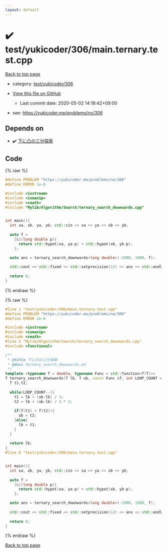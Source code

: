 ```yaml
---
layout: default
---
```


<!-- mathjax config similar to math.stackexchange -->
<script type="text/javascript" async
  src="https://cdnjs.cloudflare.com/ajax/libs/mathjax/2.7.5/MathJax.js?config=TeX-MML-AM_CHTML">
</script>
<script type="text/x-mathjax-config">
  MathJax.Hub.Config({
    TeX: { equationNumbers: { autoNumber: "AMS" }},
    tex2jax: {
      inlineMath: [ ['$','$'] ],
      processEscapes: true
    },
    "HTML-CSS": { matchFontHeight: false },
    displayAlign: "left",
    displayIndent: "2em"
  });
</script>

<script type="text/javascript" src="https://cdnjs.cloudflare.com/ajax/libs/jquery/3.4.1/jquery.min.js"></script>
<script src="https://cdn.jsdelivr.net/npm/jquery-balloon-js@1.1.2/jquery.balloon.min.js" integrity="sha256-ZEYs9VrgAeNuPvs15E39OsyOJaIkXEEt10fzxJ20+2I=" crossorigin="anonymous"></script>
<script type="text/javascript" src="../../../../assets/js/copy-button.js"></script>
<link rel="stylesheet" href="../../../../assets/css/copy-button.css" />


# :heavy_check_mark: test/yukicoder/306/main.ternary.test.cpp

<a href="../../../../index.html">Back to top page</a>

* category: <a href="../../../../index.html#94d4e5c879e40488003ae32a119b6352">test/yukicoder/306</a>
* <a href="{{ site.github.repository_url }}/blob/master/test/yukicoder/306/main.ternary.test.cpp">View this file on GitHub</a>
    - Last commit date: 2020-05-02 14:18:42+09:00


* see: <a href="https://yukicoder.me/problems/no/306">https://yukicoder.me/problems/no/306</a>


## Depends on

* :heavy_check_mark: <a href="../../../../library/Mylib/Algorithm/Search/ternary_search_downwards.cpp.html">下に凸の三分探索</a>


## Code

<a id="unbundled"></a>
{% raw %}
```cpp
#define PROBLEM "https://yukicoder.me/problems/no/306"
#define ERROR 1e-6

#include <iostream>
#include <iomanip>
#include <cmath>
#include "Mylib/Algorithm/Search/ternary_search_downwards.cpp"


int main(){
  int xa, xb, ya, yb; std::cin >> xa >> ya >> xb >> yb;
  
  auto f =
    [&](long double p){
      return std::hypot(xa, ya-p) + std::hypot(xb, yb-p);
    };

  auto ans = ternary_search_downwards<long double>(-1000, 1000, f);
  
  std::cout << std::fixed << std::setprecision(12) << ans << std::endl;
  
  return 0;
}

```
{% endraw %}

<a id="bundled"></a>
{% raw %}
```cpp
#line 1 "test/yukicoder/306/main.ternary.test.cpp"
#define PROBLEM "https://yukicoder.me/problems/no/306"
#define ERROR 1e-6

#include <iostream>
#include <iomanip>
#include <cmath>
#line 2 "Mylib/Algorithm/Search/ternary_search_downwards.cpp"
#include <functional>

/**
 * @title 下に凸の三分探索
 * @docs ternary_search_downwards.md
 */
template <typename T = double, typename Func = std::function<T(T)>>
T ternary_search_downwards(T lb, T ub, const Func &f, int LOOP_COUNT = 100){
  T t1,t2;
  
  while(LOOP_COUNT--){
    t1 = lb + (ub-lb) / 3;
    t2 = lb + (ub-lb) / 3 * 2;
    
    if(f(t1) < f(t2)){
      ub = t2;
    }else{
      lb = t1;
    }
  }
 
  return lb;
}
#line 8 "test/yukicoder/306/main.ternary.test.cpp"


int main(){
  int xa, xb, ya, yb; std::cin >> xa >> ya >> xb >> yb;
  
  auto f =
    [&](long double p){
      return std::hypot(xa, ya-p) + std::hypot(xb, yb-p);
    };

  auto ans = ternary_search_downwards<long double>(-1000, 1000, f);
  
  std::cout << std::fixed << std::setprecision(12) << ans << std::endl;
  
  return 0;
}

```
{% endraw %}

<a href="../../../../index.html">Back to top page</a>

